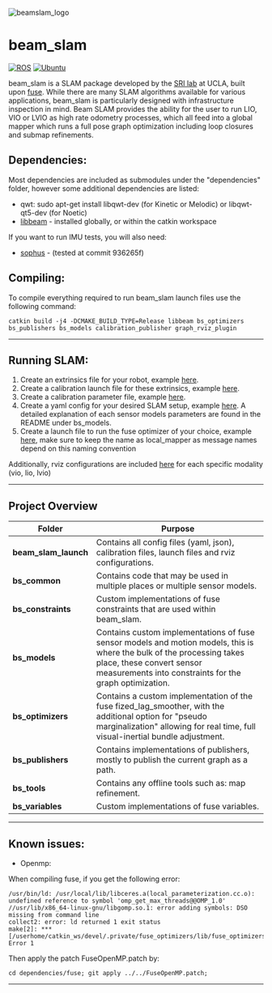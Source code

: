 ![beamslam_logo](https://github.com/BEAMRobotics/beam_slam/assets/25440002/053b25ec-563e-42fe-aae4-1d35c06fad5c)

# beam_slam

[![ROS](https://img.shields.io/badge/ROS-noetic-blue)](https://github.com/BEAMRobotics/beam_slam)
[![Ubuntu](https://img.shields.io/badge/Ubuntu-20.04-purple)](https://github.com/BEAMRobotics/beam_slam)

beam_slam is a SLAM package developed by the [SRI lab](https://sri-lab.seas.ucla.edu/) at UCLA, built upon [fuse](https://github.com/locusrobotics/fuse). While there are many SLAM algorithms available for various applications, beam_slam is particularly designed with infrastructure inspection in mind. Beam SLAM provides the ability for the user to run LIO, VIO or LVIO as high rate odometry processes, which all feed into a global mapper which runs a full pose graph optimization including loop closures and submap refinements.

## Dependencies:

Most dependencies are included as submodules under the "dependencies" folder, however some additional dependencies are listed:
* qwt: sudo apt-get install libqwt-dev (for Kinetic or Melodic) or libqwt-qt5-dev (for Noetic)
* [libbeam](https://github.com/BEAMRobotics/libbeam) - installed globally, or within the catkin workspace

If you want to run IMU tests, you will also need:

* [sophus](https://github.com/strasdat/Sophus) - (tested at commit 936265f)

## Compiling:

To compile everything required to run beam_slam launch files use the following command:

`catkin build -j4 -DCMAKE_BUILD_TYPE=Release libbeam bs_optimizers bs_publishers bs_models calibration_publisher graph_rviz_plugin`

---
## Running SLAM:

1. Create an extrinsics file for your robot, example [here](https://github.com/BEAMRobotics/beam_slam/blob/main/beam_slam_launch/calibrations/ig2/extrinsics.json).
2. Create a calibration launch file for these extrinsics, example [here](https://github.com/BEAMRobotics/beam_slam/blob/main/beam_slam_launch/launch/ig2/calibration_publisher_ig2.launch).
3. Create a calibration parameter file, example [here](https://github.com/BEAMRobotics/beam_slam/blob/add_documentation/beam_slam_launch/config/ig2/calibration_params.yaml).
4. Create a yaml config for your desired SLAM setup, example [here](https://github.com/BEAMRobotics/beam_slam/blob/main/beam_slam_launch/config/ig2/lvio.yaml). A detailed explanation of each sensor models parameters are found in the README under bs_models.
5. Create a launch file to run the fuse optimizer of your choice, example [here](https://github.com/BEAMRobotics/beam_slam/blob/main/beam_slam_launch/launch/ig2/lvio.launch), make sure to keep the name as local_mapper as message names depend on this naming convention

Additionally, rviz configurations are included [here](https://github.com/BEAMRobotics/beam_slam/tree/main/beam_slam_launch/rviz) for each specific modality (vio, lio, lvio)

---
## Project Overview

| Folder  | Purpose |
| ------------- | ------------- |
| **beam_slam_launch**  | Contains all config files (yaml, json), calibration files, launch files and rviz configurations.  |
| **bs_common**  | Contains code that may be used in multiple places or multiple sensor models.  |
| **bs_constraints**  | Custom implementations of fuse constraints that are used within beam_slam.  |
| **bs_models**  | Contains custom implementations of fuse sensor models and motion models, this is where the bulk of the processing takes place, these convert sensor measurements into constraints for the graph optimization.  |
| **bs_optimizers**  | Contains a custom implementation of the fuse fized_lag_smoother, with the additional option for "pseudo marginalization" allowing for real time, full visual-inertial bundle adjustment.  |
| **bs_publishers**  | Contains implementations of publishers, mostly to publish the current graph as a path.  |
| **bs_tools**  | Contains any offline tools such as: map refinement.  |
| **bs_variables**  | Custom implementations of fuse variables.  |

---

## Known issues:

* Openmp:

When compiling fuse, if you get the following error:

```
/usr/bin/ld: /usr/local/lib/libceres.a(local_parameterization.cc.o): undefined reference to symbol 'omp_get_max_threads@@OMP_1.0'
//usr/lib/x86_64-linux-gnu/libgomp.so.1: error adding symbols: DSO missing from command line
collect2: error: ld returned 1 exit status
make[2]: *** [/userhome/catkin_ws/devel/.private/fuse_optimizers/lib/fuse_optimizers/fixed_lag_smoother_node] Error 1
```
Then apply the patch FuseOpenMP.patch by:

`cd dependencies/fuse; git apply ../../FuseOpenMP.patch;`

---
